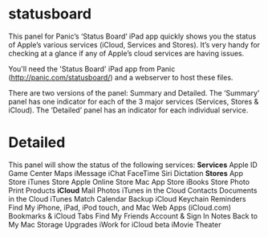 statusboard
===========

This panel for Panic’s ‘Status Board‘ iPad app quickly shows you the status of Apple’s various services (iCloud, Services and Stores). It’s very handy for checking at a glance if any of Apple’s cloud services are having issues.

You'll need the 'Status Board' iPad app from Panic (http://panic.com/statusboard/) and a webserver to host these files.

There are two versions of the panel: Summary and Detailed. The ‘Summary’ panel has one indicator for each of the 3 major services (Services, Stores & iCloud). The ‘Detailed’ panel has an indicator for each individual service.

# Detailed
This panel will show the status of the following services:
__Services__
Apple ID
Game Center
Maps
iMessage
iChat
FaceTime
Siri
Dictation
__Stores__
App Store
iTunes Store
Apple Online Store
Mac App Store
iBooks Store
Photo Print Products
__iCloud__
Mail
Photos
iTunes in the Cloud
Contacts
Documents in the Cloud
iTunes Match
Calendar
Backup
iCloud Keychain
Reminders
Find My iPhone, iPad, iPod touch, and Mac
Web Apps (iCloud.com)
Bookmarks & iCloud Tabs
Find My Friends
Account & Sign In
Notes
Back to My Mac
Storage Upgrades
iWork for iCloud beta
iMovie Theater

